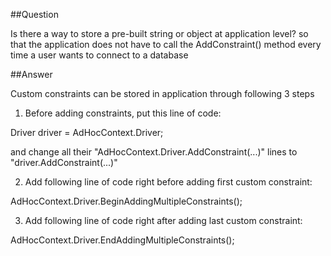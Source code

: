 ##Question

Is there a way to store a pre-built string or object at application level? so that the application does not have to call the AddConstraint() method every time a user wants to connect to a database


##Answer

Custom constraints can be stored in application through following 3 steps

 1) Before adding constraints, put this line of code:

  Driver driver = AdHocContext.Driver;

and change all their "AdHocContext.Driver.AddConstraint(...)" lines to "driver.AddConstraint(...)"

 

2) Add following line of code right before adding first custom constraint:

  AdHocContext.Driver.BeginAddingMultipleConstraints();

 

3) Add following line of code right after adding last custom constraint:

  AdHocContext.Driver.EndAddingMultipleConstraints();


